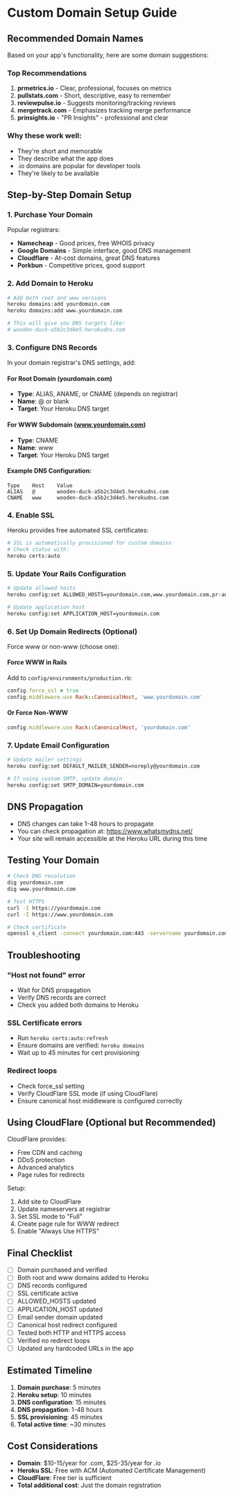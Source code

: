 # Custom Domain Setup Guide

## Recommended Domain Names

Based on your app's functionality, here are some domain suggestions:

### Top Recommendations
1. **prmetrics.io** - Clear, professional, focuses on metrics
2. **pullstats.com** - Short, descriptive, easy to remember
3. **reviewpulse.io** - Suggests monitoring/tracking reviews
4. **mergetrack.com** - Emphasizes tracking merge performance
5. **prinsights.io** - "PR Insights" - professional and clear

### Why these work well:
- They're short and memorable
- They describe what the app does
- .io domains are popular for developer tools
- They're likely to be available

## Step-by-Step Domain Setup

### 1. Purchase Your Domain
Popular registrars:
- **Namecheap** - Good prices, free WHOIS privacy
- **Google Domains** - Simple interface, good DNS management
- **Cloudflare** - At-cost domains, great DNS features
- **Porkbun** - Competitive prices, good support

### 2. Add Domain to Heroku

```bash
# Add both root and www versions
heroku domains:add yourdomain.com
heroku domains:add www.yourdomain.com

# This will give you DNS targets like:
# wooden-duck-a5b2c3d4e5.herokudns.com
```

### 3. Configure DNS Records

In your domain registrar's DNS settings, add:

#### For Root Domain (yourdomain.com)
- **Type**: ALIAS, ANAME, or CNAME (depends on registrar)
- **Name**: @ or blank
- **Target**: Your Heroku DNS target

#### For WWW Subdomain (www.yourdomain.com)
- **Type**: CNAME
- **Name**: www
- **Target**: Your Heroku DNS target

#### Example DNS Configuration:
```
Type    Host    Value
ALIAS   @       wooden-duck-a5b2c3d4e5.herokudns.com
CNAME   www     wooden-duck-a5b2c3d4e5.herokudns.com
```

### 4. Enable SSL

Heroku provides free automated SSL certificates:

```bash
# SSL is automatically provisioned for custom domains
# Check status with:
heroku certs:auto
```

### 5. Update Your Rails Configuration

```bash
# Update allowed hosts
heroku config:set ALLOWED_HOSTS=yourdomain.com,www.yourdomain.com,pr-analyzer-production-4692dc49e9d6.herokuapp.com

# Update application host
heroku config:set APPLICATION_HOST=yourdomain.com
```

### 6. Set Up Domain Redirects (Optional)

Force www or non-www (choose one):

#### Force WWW in Rails
Add to `config/environments/production.rb`:
```ruby
config.force_ssl = true
config.middleware.use Rack::CanonicalHost, 'www.yourdomain.com'
```

#### Or Force Non-WWW
```ruby
config.middleware.use Rack::CanonicalHost, 'yourdomain.com'
```

### 7. Update Email Configuration

```bash
# Update mailer settings
heroku config:set DEFAULT_MAILER_SENDER=noreply@yourdomain.com

# If using custom SMTP, update domain
heroku config:set SMTP_DOMAIN=yourdomain.com
```

## DNS Propagation

- DNS changes can take 1-48 hours to propagate
- You can check propagation at: https://www.whatsmydns.net/
- Your site will remain accessible at the Heroku URL during this time

## Testing Your Domain

```bash
# Check DNS resolution
dig yourdomain.com
dig www.yourdomain.com

# Test HTTPS
curl -I https://yourdomain.com
curl -I https://www.yourdomain.com

# Check certificate
openssl s_client -connect yourdomain.com:443 -servername yourdomain.com
```

## Troubleshooting

### "Host not found" error
- Wait for DNS propagation
- Verify DNS records are correct
- Check you added both domains to Heroku

### SSL Certificate errors
- Run `heroku certs:auto:refresh`
- Ensure domains are verified: `heroku domains`
- Wait up to 45 minutes for cert provisioning

### Redirect loops
- Check force_ssl setting
- Verify CloudFlare SSL mode (if using CloudFlare)
- Ensure canonical host middleware is configured correctly

## Using CloudFlare (Optional but Recommended)

CloudFlare provides:
- Free CDN and caching
- DDoS protection
- Advanced analytics
- Page rules for redirects

Setup:
1. Add site to CloudFlare
2. Update nameservers at registrar
3. Set SSL mode to "Full"
4. Create page rule for WWW redirect
5. Enable "Always Use HTTPS"

## Final Checklist

- [ ] Domain purchased and verified
- [ ] Both root and www domains added to Heroku
- [ ] DNS records configured
- [ ] SSL certificate active
- [ ] ALLOWED_HOSTS updated
- [ ] APPLICATION_HOST updated
- [ ] Email sender domain updated
- [ ] Canonical host redirect configured
- [ ] Tested both HTTP and HTTPS access
- [ ] Verified no redirect loops
- [ ] Updated any hardcoded URLs in the app

## Estimated Timeline

1. **Domain purchase**: 5 minutes
2. **Heroku setup**: 10 minutes
3. **DNS configuration**: 15 minutes
4. **DNS propagation**: 1-48 hours
5. **SSL provisioning**: 45 minutes
6. **Total active time**: ~30 minutes

## Cost Considerations

- **Domain**: $10-15/year for .com, $25-35/year for .io
- **Heroku SSL**: Free with ACM (Automated Certificate Management)
- **CloudFlare**: Free tier is sufficient
- **Total additional cost**: Just the domain registration